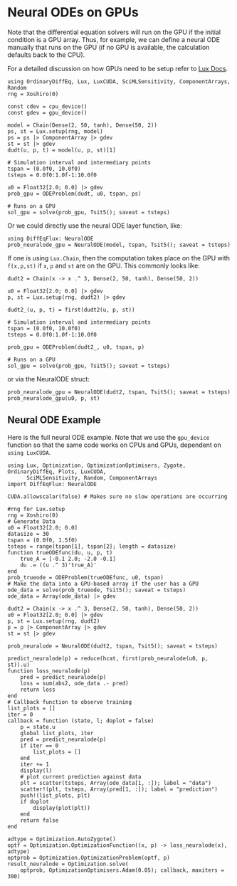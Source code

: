 # Neural ODEs on GPUs

Note that the differential equation solvers will run on the GPU if the initial
condition is a GPU array. Thus, for example, we can define a neural ODE manually
that runs on the GPU (if no GPU is available, the calculation defaults back to the CPU).

For a detailed discussion on how GPUs need to be setup refer to
[Lux Docs](https://lux.csail.mit.edu/stable/manual/gpu_management).

```@example gpu
using OrdinaryDiffEq, Lux, LuxCUDA, SciMLSensitivity, ComponentArrays, Random
rng = Xoshiro(0)

const cdev = cpu_device()
const gdev = gpu_device()

model = Chain(Dense(2, 50, tanh), Dense(50, 2))
ps, st = Lux.setup(rng, model)
ps = ps |> ComponentArray |> gdev
st = st |> gdev
dudt(u, p, t) = model(u, p, st)[1]

# Simulation interval and intermediary points
tspan = (0.0f0, 10.0f0)
tsteps = 0.0f0:1.0f-1:10.0f0

u0 = Float32[2.0; 0.0] |> gdev
prob_gpu = ODEProblem(dudt, u0, tspan, ps)

# Runs on a GPU
sol_gpu = solve(prob_gpu, Tsit5(); saveat = tsteps)
```

Or we could directly use the neural ODE layer function, like:

```@example gpu
using DiffEqFlux: NeuralODE
prob_neuralode_gpu = NeuralODE(model, tspan, Tsit5(); saveat = tsteps)
```

If one is using `Lux.Chain`, then the computation takes place on the GPU with
`f(x,p,st)` if `x`, `p` and `st` are on the GPU. This commonly looks like:

```@example gpu
dudt2 = Chain(x -> x .^ 3, Dense(2, 50, tanh), Dense(50, 2))

u0 = Float32[2.0; 0.0] |> gdev
p, st = Lux.setup(rng, dudt2) |> gdev

dudt2_(u, p, t) = first(dudt2(u, p, st))

# Simulation interval and intermediary points
tspan = (0.0f0, 10.0f0)
tsteps = 0.0f0:1.0f-1:10.0f0

prob_gpu = ODEProblem(dudt2_, u0, tspan, p)

# Runs on a GPU
sol_gpu = solve(prob_gpu, Tsit5(); saveat = tsteps)
```

or via the NeuralODE struct:

```@example gpu
prob_neuralode_gpu = NeuralODE(dudt2, tspan, Tsit5(); saveat = tsteps)
prob_neuralode_gpu(u0, p, st)
```

## Neural ODE Example

Here is the full neural ODE example. Note that we use the `gpu_device` function so that the
same code works on CPUs and GPUs, dependent on `using LuxCUDA`.

```@example gpu
using Lux, Optimization, OptimizationOptimisers, Zygote, OrdinaryDiffEq, Plots, LuxCUDA,
      SciMLSensitivity, Random, ComponentArrays
import DiffEqFlux: NeuralODE

CUDA.allowscalar(false) # Makes sure no slow operations are occurring

#rng for Lux.setup
rng = Xoshiro(0)
# Generate Data
u0 = Float32[2.0; 0.0]
datasize = 30
tspan = (0.0f0, 1.5f0)
tsteps = range(tspan[1], tspan[2]; length = datasize)
function trueODEfunc(du, u, p, t)
    true_A = [-0.1 2.0; -2.0 -0.1]
    du .= ((u .^ 3)'true_A)'
end
prob_trueode = ODEProblem(trueODEfunc, u0, tspan)
# Make the data into a GPU-based array if the user has a GPU
ode_data = solve(prob_trueode, Tsit5(); saveat = tsteps)
ode_data = Array(ode_data) |> gdev

dudt2 = Chain(x -> x .^ 3, Dense(2, 50, tanh), Dense(50, 2))
u0 = Float32[2.0; 0.0] |> gdev
p, st = Lux.setup(rng, dudt2)
p = p |> ComponentArray |> gdev
st = st |> gdev

prob_neuralode = NeuralODE(dudt2, tspan, Tsit5(); saveat = tsteps)

predict_neuralode(p) = reduce(hcat, first(prob_neuralode(u0, p, st)).u)
function loss_neuralode(p)
    pred = predict_neuralode(p)
    loss = sum(abs2, ode_data .- pred)
    return loss
end
# Callback function to observe training
list_plots = []
iter = 0
callback = function (state, l; doplot = false)
    p = state.u
    global list_plots, iter
    pred = predict_neuralode(p)
    if iter == 0
        list_plots = []
    end
    iter += 1
    display(l)
    # plot current prediction against data
    plt = scatter(tsteps, Array(ode_data[1, :]); label = "data")
    scatter!(plt, tsteps, Array(pred[1, :]); label = "prediction")
    push!(list_plots, plt)
    if doplot
        display(plot(plt))
    end
    return false
end

adtype = Optimization.AutoZygote()
optf = Optimization.OptimizationFunction((x, p) -> loss_neuralode(x), adtype)
optprob = Optimization.OptimizationProblem(optf, p)
result_neuralode = Optimization.solve(
    optprob, OptimizationOptimisers.Adam(0.05); callback, maxiters = 300)
```
